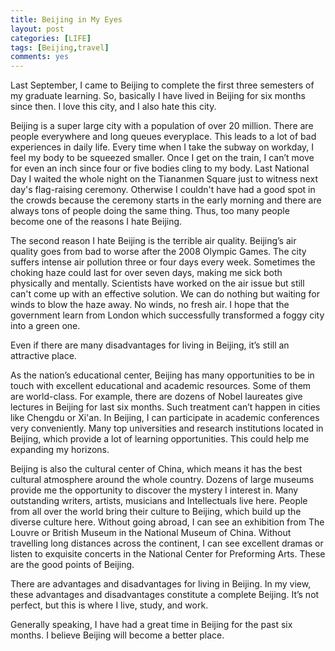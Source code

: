```yaml
---
title: Beijing in My Eyes
layout: post
categories: [LIFE]
tags: [Beijing,travel]
comments: yes
---
```



Last September, I came to Beijing to complete the first three semesters of my graduate learning. So, basically I have lived in Beijing for six months since then. I love this city, and I also hate this city.

Beijing is a super large city with a population of over 20 million. There are people everywhere and long queues everyplace. This leads to a lot of bad experiences in daily life. Every time when I take the subway on workday, I feel my body to be squeezed smaller. Once I get on the train, I can’t move for even an inch since four or five bodies cling to my body. Last National Day I waited the whole night on the Tiananmen Square just to witness next day's flag-raising ceremony. Otherwise I couldn't have had a good spot in the crowds because the ceremony starts in the early morning and there are always tons of people doing the same thing. Thus, too many people become one of the reasons I hate Beijing.

The second reason I hate Beijing is the terrible air quality. Beijing’s air quality goes from bad to worse after the 2008 Olympic Games. The city suffers intense air pollution three or four days every week. Sometimes the choking haze could last for over seven days, making me sick both physically and mentally. Scientists have worked on the air issue but still can't come up with an effective solution. We can do nothing but waiting for winds to blow the haze away. No winds, no fresh air. I hope that the government learn from London which successfully transformed a foggy city into a green one.

Even if there are many disadvantages for living in Beijing, it’s still an attractive place.

As the nation’s educational center, Beijing has many opportunities to be in touch with excellent educational and academic resources. Some of them are world-class. For example, there are dozens of Nobel laureates give lectures in Beijing for last six months. Such treatment can’t happen in cities like Chengdu or Xi'an. In Beijing, I can participate in academic conferences very conveniently. Many top universities and research institutions located in Beijing, which provide a lot of learning opportunities. This could help me expanding my horizons.

Beijing is also the cultural center of China, which means it has the best cultural atmosphere around the whole country. Dozens of large museums provide me the opportunity to discover the mystery I interest in. Many outstanding writers, artists, musicians and Intellectuals live here. People from all over the world bring their culture to Beijing, which build up the diverse culture here. Without going abroad, I can see an exhibition from The Louvre or British Museum in the National Museum of China. Without travelling long distances across the continent, I can see excellent dramas or listen to exquisite concerts in the National Center for Preforming Arts. These are the good points of Beijing.

There are advantages and disadvantages for living in Beijing. In my view, these advantages and disadvantages constitute a complete Beijing. It’s not perfect, but this is where I live, study, and work.

Generally speaking, I have had a great time in Beijing for the past six months. I believe Beijing will become a better place.

